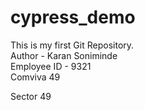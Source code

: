 # cypress_demo
This is my first Git Repository.
<br>
Author - Karan Soniminde
<br>
Employee ID - 9321
<br>
Comviva 49

Sector 49 <Gurugaon>
